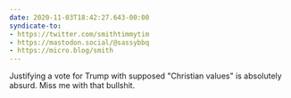 ```yaml
---
date: 2020-11-03T18:42:27.643-00:00
syndicate-to:
- https://twitter.com/smithtimmytim
- https://mastodon.social/@sassybbq
- https://micro.blog/smith
---
```

Justifying a vote for Trump with supposed "Christian values" is absolutely absurd. Miss me with that bullshit.
